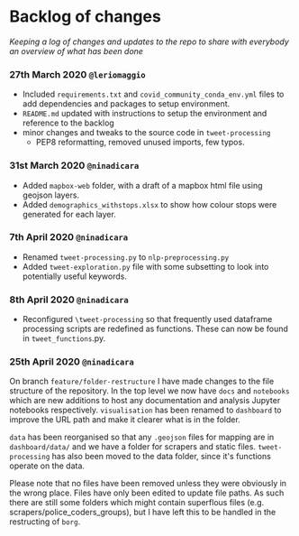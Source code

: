 # Backlog of changes 

_Keeping a log of changes and updates to the repo to share with everybody an overview of what has 
been done_

### 27th March 2020 `@leriomaggio`

- Included `requirements.txt` and `covid_community_conda_env.yml` files to add dependencies and packages to setup 
environment.
- `README.md` updated with instructions to setup the environment and reference to the backlog
- minor changes and tweaks to the source code in `tweet-processing`
    -  PEP8 reformatting, removed unused imports, few typos.

### 31st March 2020 `@ninadicara`

- Added `mapbox-web` folder, with a draft of a mapbox html file using geojson layers. 
- Added `demographics_withstops.xlsx` to show how colour stops were generated for each layer. 

### 7th April 2020 `@ninadicara`

- Renamed `tweet-processing.py` to `nlp-preprocessing.py`
- Added `tweet-exploration.py` file with some subsetting to look into potentially useful keywords.  

### 8th April 2020 `@ninadicara`  

- Reconfigured `\tweet-processing` so that frequently used dataframe processing scripts are redefined as functions. These can now be found in `tweet_functions`.py. 

### 25th April 2020 `@ninadicara`  

On branch `feature/folder-restructure` I have made changes to the file structure of the repository. In the top level we now have `docs` and `notebooks` which are new additions to host any documentation and analysis Jupyter notebooks respectively. `visualisation` has been renamed to `dashboard` to improve the URL path and make it clearer what is in the folder.  

`data` has been reorganised so that any `.geojson` files for mapping are in `dashboard/data/` and we have a folder for scrapers and static files. `tweet-processing` has also been moved to the data folder, since it's functions operate on the data. 

Please note that no files have been removed unless they were obviously in the wrong place. Files have only been edited to update file paths. As such there are still some folders which might contain superflous files (e.g. scrapers/police_coders_groups), but I have left this to be handled in the restructing of `borg`. 